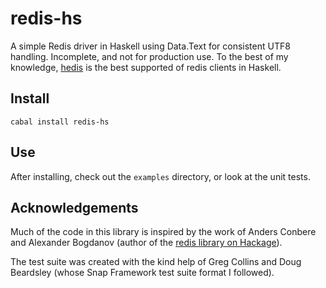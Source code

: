 # redis-hs

A simple Redis driver in Haskell using Data.Text for consistent UTF8 handling.
Incomplete, and not for production use. To the best of my knowledge,
[hedis](http://hackage.haskell.org/package/hedis) is the best supported of redis
clients in Haskell.

## Install

    cabal install redis-hs

## Use

After installing, check out the `examples` directory, or look at the unit tests.

## Acknowledgements

Much  of  the  code  in  this  library is  inspired  by  the  work  of  Anders
Conbere   and  Alexander   Bogdanov   (author  of   the   [redis  library   on
Hackage](http://hackage.haskell.org/package/redis)).

The test suite was created with the kind help of Greg Collins and Doug
Beardsley (whose Snap Framework test suite format I followed).
